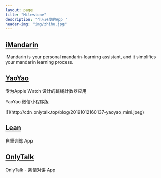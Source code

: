 ```yaml
---
layout: page
title: "Milestone"
description: "个人开发的App "
header-img: "img/zhihu.jpg"
---
```


<h2><a href = 'http://imandarin.haozes.me/'>iMandarin</a></h2>
<p>iMandarin is your personal mandarin-learning assistant, and it simplifies your mandarin learning process.</p>


<h2><a href = 'https://itunes.apple.com/cn/app/yaoyao-%E8%B7%B3%E7%BB%B3%E8%AE%A1%E6%95%B0%E5%99%A8-apple-watch%E7%89%88/id1179393901?mt=8'>YaoYao</a></h2>

<p>专为Apple Watch 设计的跳绳计数器应用</p>
<p>YaoYao 微信小程序版</p>
![](http://cdn.onlytalk.top/blog/20191012160137-yaoyao_mini.jpeg)

<h2><a href = 'https://itunes.apple.com/cn/app/id1435069659?mt=8'>Lean</a></h2>


<p>自重训练 App</p>


<h2><a href = 'https://apps.apple.com/cn/app/id1462516460'>OnlyTalk</a></h2>

<p>OnlyTalk - 亲情对讲 App</p>











